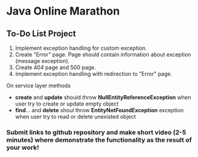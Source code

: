 # Java Online Marathon
## To-Do List Project
1. Implement exception handling for custom exception.
2. Create "Error" page. Page should contain information about exception (message exception).
3. Create 404 page and 500 page.
4. Implement exception handling with redirection to "Error" page.

On service layer methods 
- **create** and **update** should throw **NullEntityReferenceException** when user try to create or update empty object
- **find**... and **delete** shoul throw **EntityNotFoundException** exception when user try to read or delete unexisted object

### Submit links to github repository and make short video (2-5 minutes) where demonstrate the functionality as the result of your work! ###
 

